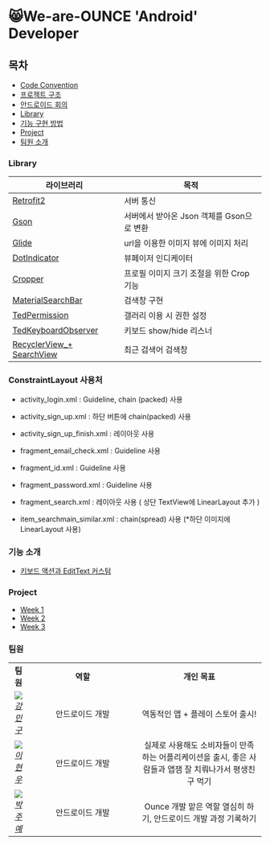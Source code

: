 # 😸We-are-OUNCE 'Android' Developer

## 목차

- [Code Convention](https://github.com/We-are-Ounce/OUNCE_Android/wiki/Code-Convention)
- [프로젝트 구조](https://github.com/We-are-Ounce/OUNCE_Android/wiki/%ED%94%84%EB%A1%9C%EC%A0%9D%ED%8A%B8-%EA%B5%AC%EC%A1%B0)
- [안드로이드 회의](https://github.com/We-are-Ounce/OUNCE_Android/wiki/%EC%95%88%EB%93%9C%EB%A1%9C%EC%9D%B4%EB%93%9C-%ED%9A%8C%EC%9D%98)
- [Library](#library)
- [기능 구현 방법](#기능-소개)
- [Project](#project)
- [팀원 소개](#팀원)

### Library

| 라이브러리                                                                                                                         | 목적                                      |
| ---------------------------------------------------------------------------------------------------------------------------------- | ----------------------------------------- |
| [Retrofit2](https://github.com/square/retrofit)                                                                                    | 서버 통신                                 |
| [Gson](https://github.com/google/gson)                                                                                             | 서버에서 받아온 Json 객체를 Gson으로 변환 |
| [Glide](https://github.com/bumptech/glide)                                                                                         | url을 이용한 이미지 뷰에 이미지 처리      |
| [DotIndicator](https://github.com/tommybuonomo/dotsindicator?utm_source=android-arsenal.com&utm_medium=referral&utm_campaign=7127) | 뷰페이저 인디케이터                       |
| [Cropper](https://github.com/ArthurHub/Android-Image-Cropper)                                                                      | 프로필 이미지 크기 조절을 위한 Crop 기능  |
| [MaterialSearchBar](https://github.com/mancj/MaterialSearchBar)                                                                    | 검색창 구현                               |
| [TedPermission](https://github.com/ParkSangGwon/TedPermission)                                                                     | 갤러리 이용 시 권한 설정                  |
| [TedKeyboardObserver](https://github.com/ParkSangGwon/TedKeyboardObserver)                                                         | 키보드 show/hide 리스너                   |
| [RecyclerView\_+ SearchView](https://github.com/l2hyunwoo/OunceCustomSearchBar)                                                    | 최근 검색어 검색창                        |

### ConstraintLayout 사용처

- activity_login.xml : Guideline, chain (packed) 사용

- activity_sign_up.xml : 하단 버튼에 chain(packed) 사용

- activity_sign_up_finish.xml : 레이아웃 사용

- fragment_email_check.xml : Guideline 사용

- fragment_id.xml : Guideline 사용

- fragment_password.xml : Guideline 사용

- fragment_search.xml : 레이아웃 사용 ( 상단 TextView에 LinearLayout 추가 )

- item_searchmain_similar.xml : chain(spread) 사용 (\*하단 이미지에 LinearLayout 사용)

### 기능 소개

- [키보드 액션과 EditText 커스텀](https://github.com/We-are-Ounce/OUNCE_Android/blob/master/document/keyboard.md)

### Project

- [Week 1](https://github.com/We-are-Ounce/OUNCE_Android/projects/1)
- [Week 2](https://github.com/We-are-Ounce/OUNCE_Android/projects/2)
- [Week 3](https://github.com/We-are-Ounce/OUNCE_Android/projects/3)

### 팀원

<table>
    <tr align="center">
        <td><B>팀원<B></td>
        <td width="200"><B>역할<B></td>
        <td><B>개인 목표<B></td>
    </tr>
    <tr align="center">
        <td>
            <img src="https://github.com/kangmin1012.png?size=100">
            <br>
            <a href="https://github.com/kangmin1012"><I>강민구</I></a>
        </td>
        <td width="100">안드로이드 개발</a></td>
        <td>역동적인 앱 + 플레이 스토어 출시!</td>
    </tr>
    <tr align="center">
        <td>
            <img src="https://github.com/l2hyunwoo.png?size=100">
            <br>
            <a href="https://github.com/l2hyunwoo"><I>이현우</I></a>
        </td>
        <td width="100">안드로이드 개발</a></td>
        <td>실제로 사용해도 소비자들이 만족하는 어플리케이션을 출시, 좋은 사람들과 앱잼 잘 치뤄나가서 평생친구 먹기</td>
    </tr>
    <tr align="center">
        <td>
            <img src="https://github.com/jooyae.png?size=100">
            <br>
            <a href="https://github.com/jooyae"><I>박주예</I></a>
        </td>
        <td width="100">안드로이드 개발</a></td>
        <td>Ounce 개발 맡은 역할 열심히 하기, 안드로이드 개발 과정 기록하기   </td>
    </tr>
</table>
